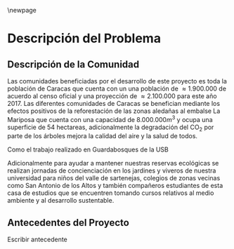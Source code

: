 \newpage

# Descripción del Problema

## Descripción de la Comunidad



Las comunidades beneficiadas por el desarrollo de este proyecto es toda 
la población de Caracas que cuenta con un una población de $\approx 1.900.000$
de acuerdo al censo oficial y una proyección de $\approx 2.100.000$ para este
año 2017. Las diferentes comunidades de Caracas se benefician mediante los
efectos positivos de la reforestación de las zonas aledañas al embalse La Mariposa
que cuenta con una capacidad de $8.000.000m^3$ y ocupa una superficie
de 54 hectareas, adicionalmente la degradación del CO$_2$ por parte de los 
árboles mejora la calidad del aire y la salud de todos.

Como el trabajo realizado en Guardabosques de la USB 

Adicionalmente para ayudar a mantener nuestras reservas ecológicas se realizan
jornadas de concienciación en los jardines y viveros de nuestra universidad
para niños del valle de sartenejas, colegios de zonas vecinas como San Antonio
de los Altos y también compañeros estudiantes de esta casa de estudios que 
se encuentren tomando cursos relativos al medio ambiente y al desarrollo
sustentable.

## Antecedentes del Proyecto

Escribir antecedente
